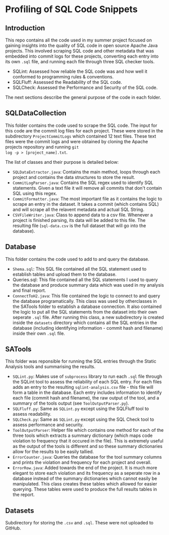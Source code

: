 # Profiling of SQL Code Snippets

## Introduction

This repo contains all the code used in my summer project focused on gaining insights into the quality of SQL code in open source Apache Java projects.
This involved scraping SQL code and other metadata that was embedded into commit logs for these projects, converting each entry into its own <code>.sql</code> file, and running each file through three SQL checker tools.
  - SQLint: Assessed how reliable the SQL code was and how well it conformed to programming rules & conventions.
  - SQLFluff: Assessed the Readability of the SQL code.
  - SQLCheck: Assessed the Performance and Security of the SQL code.

The next sections describe the general purpose of the code in each folder.

## SQLDataCollection

This folder contains the code used to scrape the SQL code. The input for this code are the commit log files for each project. These were stored in the subdirectory <code>ProjectCommitLogs</code> which contained 12 text files.
These text files were the commit logs and were obtained by cloning the Apache projects repository and running <code>git log -p > [project_name].txt</code>. 

The list of classes and their purpose is detailed below:
  - <code>SQLDataExtractor.java</code>: Contains the main method, loops through each project and contains the data structures to store the result.
  - <code>CommitLogParser.java</code>: Contains the SQL regex used to identify SQL statements. Given a text file it will remove all commits that don't contain SQL using this regex.
  - <code>CommitFormatter.java</code>: The most important file as it contains the logic to scrape an entry in the dataset. It takes a commit (which contains SQL) and will scrape all the relavent metadata and actual SQL String.
  - <code>CSVFileWriter.java</code>: Class to append data to a csv file. Whenever a project is finished parsing, its data will be added to this file. The resulting file (<code>sql-data.csv</code> is the full dataset that will go into the database).

## Database
This folder contains the code used to add to and query the database. 
  - <code>Shema.sql</code>: This SQL file contained all the SQL statement used to establish tables and upload them to the database.
  - <coee>Queries.sql</code>: This file contained all the SQL statements I used to query the database and produce summary data which was used in my analysis and final report.
  - <code>ConnectToH2.java</code>: This file contained the logic to connect to and query the database programatically. This class was used by otherclasses in the SATools folder to establish a database connection. It also contained the logic to put all the SQL statements from the dataset into their own seperate <code>.sql</code> file. After running this class, a new subdirectory is created inside the <code>datasets</code> directory which contains all the SQL entries in the database (including identifying information - commit hash and filename) inside their own <code>.sql</code> file.

## SATools
This folder was reponsible for running the SQL entries through the Static Analysis tools and summarising the results.
  - <code>SQLint.py</code>: Makes use of <code>subprocess</code> library to run each <code>.sql</code> file through the SQLint tool to assess the reliability of each SQL entry. For each files adds an entry to the resulting <code>sqlint-analysis.csv</code> file - this file will form a table in the database. Each entry includes information to identify each file (commit hash and filename), the raw output of the tool, and a summary of the tools output (see <code>ToolOutputParser.py</code>).
  - <code>SQLFluff.py</code>: Same as <code>SQLint.py</code> except using the SQLFluff tool to assess readability.
  - <code>SQLCheck.py</code>: Same as <code>SQLint.py</code> except using the SQL Check tool to assess performance and security.
  - <code>ToolOutputParser</code>: Helper file which contains one method for each of the three tools which extracts a summary dictionary (which maps code violation to frequency that it occured in the file). This is extremely useful as the output of the tools is different and so these summary dictionaries allow for the results to be easily tallied.
  - <code>ErrorCounter.java</code>: Queries the database for the tool summary columns and prints the violation and frequency for each project and overall.
  - <code>ErrorRow.java</code>: Added towards the end of the project. It is much more elegant to store each violation and its frequency as a seperate row in a database instead of the summary dictionaries which cannot easily be manipulated. This class creates these tables which allowed for easier querying. These tables were used to produce the full results tables in the report.  

## Datasets
Subdirectory for storing the <code>.csv</code> and <code>.sql</code>. These were not uploaded to GitHub.
